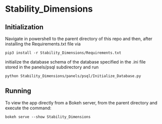 # Stability_Dimensions

## Initialization

Navigate in powershell to the parent directory of this repo and then,
after installing the Requirements.txt file via

    pip3 install -r Stability_Dimensions/Requirements.txt

initialize the database schema of the database specified in the .ini file stored
in the panels/psql subdirectory and run

    python Stability_Dimensions/panels/psql/Initialize_Database.py

## Running

To view the app directly from a Bokeh server, from the parent directory and
execute the command:

    bokeh serve --show Stability_Dimensions
